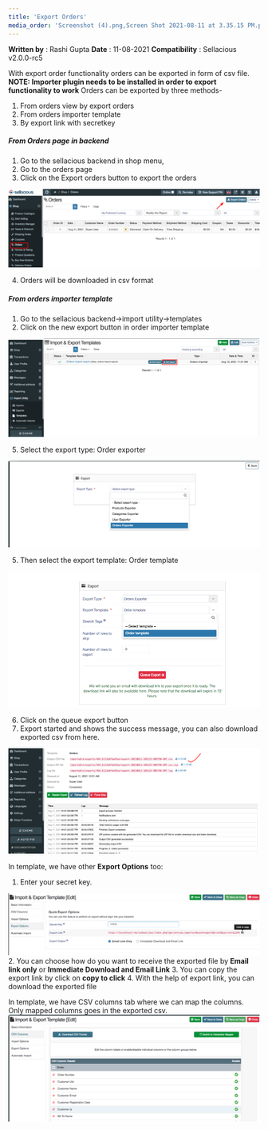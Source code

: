 ```yaml
---
title: 'Export Orders'
media_order: 'Screenshot (4).png,Screen Shot 2021-08-11 at 3.35.15 PM.png,Screen Shot 2021-08-11 at 3.35.29 PM.png,Screen Shot 2021-08-11 at 3.35.39 PM.png,Screenshot 2021-08-11 at 4.02.19 PM.png,Screen Shot 2021-08-11 at 4.10.58 PM.png,Screen Shot 2021-08-11 at 4.47.09 PM.png,Screenshot 2021-08-12 at 5.17.00 PM.png'
---
```


**Written by** : Rashi Gupta
**Date** : 11-08-2021
**Compatibility** : Sellacious v2.0.0-rc5

With export order functionality orders can be exported in form of csv file.
**NOTE: Importer plugin needs to be installed in order to export functionality to work** 
Orders can be exported by three methods-

1. From orders view by export orders
2. From orders importer template
3. By export link with secretkey

##### From Orders page in backend

1. Go to the sellacious backend in shop menu,
2. Go to the orders page
3. Click on the Export orders button to export the orders

![Screenshot%20%284%29](Screenshot%20%284%29.png "Screenshot%20%284%29")

4. Orders will be downloaded in csv format

##### From orders importer template

1. Go to the sellacious backend->import utility->templates
3. Click on the new export button in order importer template

![Screenshot%202021-08-12%20at%205.17.00%20PM](Screenshot%202021-08-12%20at%205.17.00%20PM.png "Screenshot%202021-08-12%20at%205.17.00%20PM")

5. Select the export type: Order exporter

![Screen%20Shot%202021-08-11%20at%203.35.15%20PM](Screen%20Shot%202021-08-11%20at%203.35.15%20PM.png "Screen%20Shot%202021-08-11%20at%203.35.15%20PM")

5. Then select the export template: Order template

![Screen%20Shot%202021-08-11%20at%203.35.29%20PM](Screen%20Shot%202021-08-11%20at%203.35.29%20PM.png "Screen%20Shot%202021-08-11%20at%203.35.29%20PM")

6. Click on the queue export button
7. Export started and shows the success message, you can also download exported csv from here.

![Screenshot%202021-08-11%20at%204.02.19%20PM](Screenshot%202021-08-11%20at%204.02.19%20PM.png "Screenshot%202021-08-11%20at%204.02.19%20PM")

In template, we have other **Export Options** too:
1. Enter your secret key.

![Screen%20Shot%202021-08-11%20at%204.10.58%20PM](Screen%20Shot%202021-08-11%20at%204.10.58%20PM.png "Screen%20Shot%202021-08-11%20at%204.10.58%20PM")
 2. You can choose how do you want to receive the exported file by **Email link only** or **Immediate Download and Email Link**
 3. You can copy the export link by click on **copy to click**
 4. With the help of export link, you can download the exported file

In template, we have CSV columns tab where we can map the columns. Only mapped columns goes in the exported csv.
![Screen%20Shot%202021-08-11%20at%204.47.09%20PM](Screen%20Shot%202021-08-11%20at%204.47.09%20PM.png "Screen%20Shot%202021-08-11%20at%204.47.09%20PM")